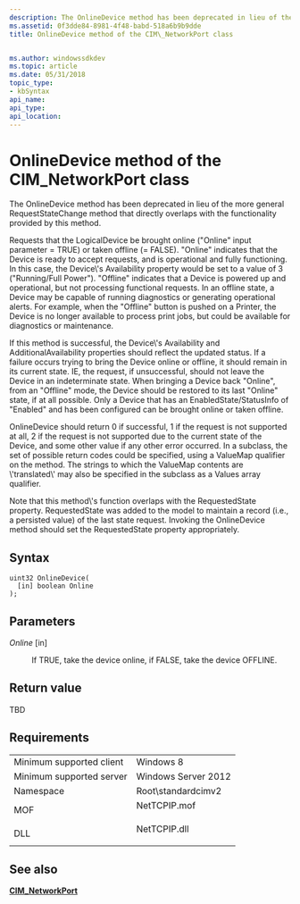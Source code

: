 ```yaml
---
description: The OnlineDevice method has been deprecated in lieu of the more general RequestStateChange method that directly overlaps with the functionality provided by this method.
ms.assetid: 0f3dde84-8981-4f48-babd-518a6b9b9dde
title: OnlineDevice method of the CIM\_NetworkPort class


ms.author: windowssdkdev
ms.topic: article
ms.date: 05/31/2018
topic_type: 
- kbSyntax
api_name: 
api_type: 
api_location: 
---
```


# OnlineDevice method of the CIM\_NetworkPort class

The OnlineDevice method has been deprecated in lieu of the more general RequestStateChange method that directly overlaps with the functionality provided by this method.

Requests that the LogicalDevice be brought online ("Online" input parameter = TRUE) or taken offline (= FALSE). "Online" indicates that the Device is ready to accept requests, and is operational and fully functioning. In this case, the Device\\'s Availability property would be set to a value of 3 ("Running/Full Power"). "Offline" indicates that a Device is powered up and operational, but not processing functional requests. In an offline state, a Device may be capable of running diagnostics or generating operational alerts. For example, when the "Offline" button is pushed on a Printer, the Device is no longer available to process print jobs, but could be available for diagnostics or maintenance.

If this method is successful, the Device\\'s Availability and AdditionalAvailability properties should reflect the updated status. If a failure occurs trying to bring the Device online or offline, it should remain in its current state. IE, the request, if unsuccessful, should not leave the Device in an indeterminate state. When bringing a Device back "Online", from an "Offline" mode, the Device should be restored to its last "Online" state, if at all possible. Only a Device that has an EnabledState/StatusInfo of "Enabled" and has been configured can be brought online or taken offline.

OnlineDevice should return 0 if successful, 1 if the request is not supported at all, 2 if the request is not supported due to the current state of the Device, and some other value if any other error occurred. In a subclass, the set of possible return codes could be specified, using a ValueMap qualifier on the method. The strings to which the ValueMap contents are \\'translated\\' may also be specified in the subclass as a Values array qualifier.

Note that this method\\'s function overlaps with the RequestedState property. RequestedState was added to the model to maintain a record (i.e., a persisted value) of the last state request. Invoking the OnlineDevice method should set the RequestedState property appropriately.

## Syntax


```mof
uint32 OnlineDevice(
  [in] boolean Online
);
```



## Parameters

<dl> <dt>

*Online* \[in\]
</dt> <dd>

If TRUE, take the device online, if FALSE, take the device OFFLINE.

</dd> </dl>

## Return value

TBD

## Requirements



|                                     |                                                                                         |
|-------------------------------------|-----------------------------------------------------------------------------------------|
| Minimum supported client<br/> | Windows 8<br/>                                                                    |
| Minimum supported server<br/> | Windows Server 2012<br/>                                                          |
| Namespace<br/>                | Root\\standardcimv2<br/>                                                          |
| MOF<br/>                      | <dl> <dt>NetTCPIP.mof</dt> </dl> |
| DLL<br/>                      | <dl> <dt>NetTCPIP.dll</dt> </dl> |



## See also

<dl> <dt>

[**CIM\_NetworkPort**](cim-networkport.md)
</dt> </dl>

 

 




